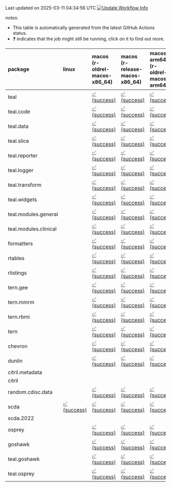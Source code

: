 Last updated on 2025-03-11 04:34:56 UTC [![Update Workflow
Info](https://github.com/averissimo/verdepcheck-status/actions/workflows/update.yaml/badge.svg)](https://github.com/averissimo/verdepcheck-status/actions/workflows/update.yaml)

*notes:*

-   This table is automatically generated from the latest GitHub Actions
    status.
-   ❓ indicates that the job might still be running, click on it to
    find out more.

<table>
<colgroup>
<col style="width: 1%" />
<col style="width: 6%" />
<col style="width: 7%" />
<col style="width: 7%" />
<col style="width: 7%" />
<col style="width: 7%" />
<col style="width: 7%" />
<col style="width: 7%" />
<col style="width: 7%" />
<col style="width: 7%" />
<col style="width: 7%" />
<col style="width: 7%" />
<col style="width: 7%" />
<col style="width: 7%" />
</colgroup>
<thead>
<tr class="header">
<th style="text-align: left;">package</th>
<th style="text-align: left;">linux</th>
<th style="text-align: left;">macos (r-oldrel-macos-x86_64)</th>
<th style="text-align: left;">macos (r-release-macos-x86_64)</th>
<th style="text-align: left;">macos-arm64 (r-oldrel-macos-arm64)</th>
<th style="text-align: left;">macos-arm64 (r-release-macos-arm64)</th>
<th style="text-align: left;">nosuggests</th>
<th style="text-align: left;">ubuntu-clang</th>
<th style="text-align: left;">ubuntu-gcc12</th>
<th style="text-align: left;">ubuntu-next</th>
<th style="text-align: left;">ubuntu-release</th>
<th style="text-align: left;">windows (r-devel-windows-x86_64)</th>
<th style="text-align: left;">windows (r-oldrel-windows-x86_64)</th>
<th style="text-align: left;">windows (r-release-windows-x86_64)</th>
</tr>
</thead>
<tbody>
<tr class="odd">
<td style="text-align: left;">teal</td>
<td style="text-align: left;"></td>
<td
style="text-align: left;"><a href="https://github.com/insightsengineering/teal/actions/runs/13744540510/job/38437872503">✅
(success)</a></td>
<td
style="text-align: left;"><a href="https://github.com/insightsengineering/teal/actions/runs/13744540510/job/38437871918">✅
(success)</a></td>
<td
style="text-align: left;"><a href="https://github.com/insightsengineering/teal/actions/runs/13744540510/job/38437872349">✅
(success)</a></td>
<td
style="text-align: left;"><a href="https://github.com/insightsengineering/teal/actions/runs/13744540510/job/38437871752">✅
(success)</a></td>
<td
style="text-align: left;"><a href="https://github.com/insightsengineering/teal/actions/runs/13744540510/job/38437872558">❌
(failure)</a></td>
<td
style="text-align: left;"><a href="https://github.com/insightsengineering/teal/actions/runs/13744540510/job/38437871679">✅
(success)</a></td>
<td
style="text-align: left;"><a href="https://github.com/insightsengineering/teal/actions/runs/13744540510/job/38437871831">✅
(success)</a></td>
<td
style="text-align: left;"><a href="https://github.com/insightsengineering/teal/actions/runs/13744540510/job/38437872176">✅
(success)</a></td>
<td
style="text-align: left;"><a href="https://github.com/insightsengineering/teal/actions/runs/13744540510/job/38437872268">✅
(success)</a></td>
<td
style="text-align: left;"><a href="https://github.com/insightsengineering/teal/actions/runs/13744540510/job/38437871402">✅
(success)</a></td>
<td
style="text-align: left;"><a href="https://github.com/insightsengineering/teal/actions/runs/13744540510/job/38437872642">✅
(success)</a></td>
<td
style="text-align: left;"><a href="https://github.com/insightsengineering/teal/actions/runs/13744540510/job/38437872075">✅
(success)</a></td>
</tr>
<tr class="even">
<td style="text-align: left;">teal.code</td>
<td style="text-align: left;"></td>
<td
style="text-align: left;"><a href="https://github.com/insightsengineering/teal.code/actions/runs/13744557262/job/38437909095">✅
(success)</a></td>
<td
style="text-align: left;"><a href="https://github.com/insightsengineering/teal.code/actions/runs/13744557262/job/38437908664">✅
(success)</a></td>
<td
style="text-align: left;"><a href="https://github.com/insightsengineering/teal.code/actions/runs/13744557262/job/38437908934">✅
(success)</a></td>
<td
style="text-align: left;"><a href="https://github.com/insightsengineering/teal.code/actions/runs/13744557262/job/38437908562">✅
(success)</a></td>
<td
style="text-align: left;"><a href="https://github.com/insightsengineering/teal.code/actions/runs/13744557262/job/38437909302">❌
(failure)</a></td>
<td
style="text-align: left;"><a href="https://github.com/insightsengineering/teal.code/actions/runs/13744557262/job/38437908493">✅
(success)</a></td>
<td
style="text-align: left;"><a href="https://github.com/insightsengineering/teal.code/actions/runs/13744557262/job/38437908612">✅
(success)</a></td>
<td
style="text-align: left;"><a href="https://github.com/insightsengineering/teal.code/actions/runs/13744557262/job/38437908862">✅
(success)</a></td>
<td
style="text-align: left;"><a href="https://github.com/insightsengineering/teal.code/actions/runs/13744557262/job/38437909009">✅
(success)</a></td>
<td
style="text-align: left;"><a href="https://github.com/insightsengineering/teal.code/actions/runs/13744557262/job/38437908316">✅
(success)</a></td>
<td
style="text-align: left;"><a href="https://github.com/insightsengineering/teal.code/actions/runs/13744557262/job/38437909230">✅
(success)</a></td>
<td
style="text-align: left;"><a href="https://github.com/insightsengineering/teal.code/actions/runs/13744557262/job/38437908801">✅
(success)</a></td>
</tr>
<tr class="odd">
<td style="text-align: left;">teal.data</td>
<td style="text-align: left;"></td>
<td
style="text-align: left;"><a href="https://github.com/insightsengineering/teal.data/actions/runs/13744544205/job/38437880170">✅
(success)</a></td>
<td
style="text-align: left;"><a href="https://github.com/insightsengineering/teal.data/actions/runs/13744544205/job/38437879735">✅
(success)</a></td>
<td
style="text-align: left;"><a href="https://github.com/insightsengineering/teal.data/actions/runs/13744544205/job/38437880022">✅
(success)</a></td>
<td
style="text-align: left;"><a href="https://github.com/insightsengineering/teal.data/actions/runs/13744544205/job/38437879588">✅
(success)</a></td>
<td
style="text-align: left;"><a href="https://github.com/insightsengineering/teal.data/actions/runs/13744544205/job/38437880486">❌
(failure)</a></td>
<td
style="text-align: left;"><a href="https://github.com/insightsengineering/teal.data/actions/runs/13744544205/job/38437879505">✅
(success)</a></td>
<td
style="text-align: left;"><a href="https://github.com/insightsengineering/teal.data/actions/runs/13744544205/job/38437879662">✅
(success)</a></td>
<td
style="text-align: left;"><a href="https://github.com/insightsengineering/teal.data/actions/runs/13744544205/job/38437879948">✅
(success)</a></td>
<td
style="text-align: left;"><a href="https://github.com/insightsengineering/teal.data/actions/runs/13744544205/job/38437880099">✅
(success)</a></td>
<td
style="text-align: left;"><a href="https://github.com/insightsengineering/teal.data/actions/runs/13744544205/job/38437879212">✅
(success)</a></td>
<td
style="text-align: left;"><a href="https://github.com/insightsengineering/teal.data/actions/runs/13744544205/job/38437880387">✅
(success)</a></td>
<td
style="text-align: left;"><a href="https://github.com/insightsengineering/teal.data/actions/runs/13744544205/job/38437879868">✅
(success)</a></td>
</tr>
<tr class="even">
<td style="text-align: left;">teal.slice</td>
<td style="text-align: left;"></td>
<td
style="text-align: left;"><a href="https://github.com/insightsengineering/teal.slice/actions/runs/13744551040/job/38437894924">✅
(success)</a></td>
<td
style="text-align: left;"><a href="https://github.com/insightsengineering/teal.slice/actions/runs/13744551040/job/38437894586">✅
(success)</a></td>
<td
style="text-align: left;"><a href="https://github.com/insightsengineering/teal.slice/actions/runs/13744551040/job/38437894799">✅
(success)</a></td>
<td
style="text-align: left;"><a href="https://github.com/insightsengineering/teal.slice/actions/runs/13744551040/job/38437894479">✅
(success)</a></td>
<td
style="text-align: left;"><a href="https://github.com/insightsengineering/teal.slice/actions/runs/13744551040/job/38437894981">❌
(failure)</a></td>
<td
style="text-align: left;"><a href="https://github.com/insightsengineering/teal.slice/actions/runs/13744551040/job/38437894166">✅
(success)</a></td>
<td
style="text-align: left;"><a href="https://github.com/insightsengineering/teal.slice/actions/runs/13744551040/job/38437894433">✅
(success)</a></td>
<td
style="text-align: left;"><a href="https://github.com/insightsengineering/teal.slice/actions/runs/13744551040/job/38437894652">✅
(success)</a></td>
<td
style="text-align: left;"><a href="https://github.com/insightsengineering/teal.slice/actions/runs/13744551040/job/38437894738">✅
(success)</a></td>
<td
style="text-align: left;"><a href="https://github.com/insightsengineering/teal.slice/actions/runs/13744551040/job/38437894383">✅
(success)</a></td>
<td
style="text-align: left;"><a href="https://github.com/insightsengineering/teal.slice/actions/runs/13744551040/job/38437895042">✅
(success)</a></td>
<td
style="text-align: left;"><a href="https://github.com/insightsengineering/teal.slice/actions/runs/13744551040/job/38437894690">✅
(success)</a></td>
</tr>
<tr class="odd">
<td style="text-align: left;">teal.reporter</td>
<td style="text-align: left;"></td>
<td
style="text-align: left;"><a href="https://github.com/insightsengineering/teal.reporter/actions/runs/13744546622/job/38437886459">✅
(success)</a></td>
<td
style="text-align: left;"><a href="https://github.com/insightsengineering/teal.reporter/actions/runs/13744546622/job/38437886031">✅
(success)</a></td>
<td
style="text-align: left;"><a href="https://github.com/insightsengineering/teal.reporter/actions/runs/13744546622/job/38437886312">✅
(success)</a></td>
<td
style="text-align: left;"><a href="https://github.com/insightsengineering/teal.reporter/actions/runs/13744546622/job/38437885785">✅
(success)</a></td>
<td
style="text-align: left;"><a href="https://github.com/insightsengineering/teal.reporter/actions/runs/13744546622/job/38437886854">❌
(failure)</a></td>
<td
style="text-align: left;"><a href="https://github.com/insightsengineering/teal.reporter/actions/runs/13744546622/job/38437885662">✅
(success)</a></td>
<td
style="text-align: left;"><a href="https://github.com/insightsengineering/teal.reporter/actions/runs/13744546622/job/38437885913">✅
(success)</a></td>
<td
style="text-align: left;"><a href="https://github.com/insightsengineering/teal.reporter/actions/runs/13744546622/job/38437886243">✅
(success)</a></td>
<td
style="text-align: left;"><a href="https://github.com/insightsengineering/teal.reporter/actions/runs/13744546622/job/38437886392">✅
(success)</a></td>
<td
style="text-align: left;"><a href="https://github.com/insightsengineering/teal.reporter/actions/runs/13744546622/job/38437885386">✅
(success)</a></td>
<td
style="text-align: left;"><a href="https://github.com/insightsengineering/teal.reporter/actions/runs/13744546622/job/38437886629">✅
(success)</a></td>
<td
style="text-align: left;"><a href="https://github.com/insightsengineering/teal.reporter/actions/runs/13744546622/job/38437886184">✅
(success)</a></td>
</tr>
<tr class="even">
<td style="text-align: left;">teal.logger</td>
<td style="text-align: left;"></td>
<td
style="text-align: left;"><a href="https://github.com/insightsengineering/teal.logger/actions/runs/13744541411/job/38437873806">✅
(success)</a></td>
<td
style="text-align: left;"><a href="https://github.com/insightsengineering/teal.logger/actions/runs/13744541411/job/38437873360">✅
(success)</a></td>
<td
style="text-align: left;"><a href="https://github.com/insightsengineering/teal.logger/actions/runs/13744541411/job/38437873596">✅
(success)</a></td>
<td
style="text-align: left;"><a href="https://github.com/insightsengineering/teal.logger/actions/runs/13744541411/job/38437873209">✅
(success)</a></td>
<td
style="text-align: left;"><a href="https://github.com/insightsengineering/teal.logger/actions/runs/13744541411/job/38437874098">❌
(failure)</a></td>
<td
style="text-align: left;"><a href="https://github.com/insightsengineering/teal.logger/actions/runs/13744541411/job/38437873122">✅
(success)</a></td>
<td
style="text-align: left;"><a href="https://github.com/insightsengineering/teal.logger/actions/runs/13744541411/job/38437873269">✅
(success)</a></td>
<td
style="text-align: left;"><a href="https://github.com/insightsengineering/teal.logger/actions/runs/13744541411/job/38437873666">✅
(success)</a></td>
<td
style="text-align: left;"><a href="https://github.com/insightsengineering/teal.logger/actions/runs/13744541411/job/38437873735">✅
(success)</a></td>
<td
style="text-align: left;"><a href="https://github.com/insightsengineering/teal.logger/actions/runs/13744541411/job/38437872833">✅
(success)</a></td>
<td
style="text-align: left;"><a href="https://github.com/insightsengineering/teal.logger/actions/runs/13744541411/job/38437873982">✅
(success)</a></td>
<td
style="text-align: left;"><a href="https://github.com/insightsengineering/teal.logger/actions/runs/13744541411/job/38437873444">✅
(success)</a></td>
</tr>
<tr class="odd">
<td style="text-align: left;">teal.transform</td>
<td style="text-align: left;"></td>
<td
style="text-align: left;"><a href="https://github.com/insightsengineering/teal.transform/actions/runs/13744547445/job/38437888463">✅
(success)</a></td>
<td
style="text-align: left;"><a href="https://github.com/insightsengineering/teal.transform/actions/runs/13744547445/job/38437888176">✅
(success)</a></td>
<td
style="text-align: left;"><a href="https://github.com/insightsengineering/teal.transform/actions/runs/13744547445/job/38437888392">✅
(success)</a></td>
<td
style="text-align: left;"><a href="https://github.com/insightsengineering/teal.transform/actions/runs/13744547445/job/38437888003">✅
(success)</a></td>
<td
style="text-align: left;"><a href="https://github.com/insightsengineering/teal.transform/actions/runs/13744547445/job/38437889051">❌
(failure)</a></td>
<td
style="text-align: left;"><a href="https://github.com/insightsengineering/teal.transform/actions/runs/13744547445/job/38437887921">✅
(success)</a></td>
<td
style="text-align: left;"><a href="https://github.com/insightsengineering/teal.transform/actions/runs/13744547445/job/38437888103">✅
(success)</a></td>
<td
style="text-align: left;"><a href="https://github.com/insightsengineering/teal.transform/actions/runs/13744547445/job/38437888544">✅
(success)</a></td>
<td
style="text-align: left;"><a href="https://github.com/insightsengineering/teal.transform/actions/runs/13744547445/job/38437888786">✅
(success)</a></td>
<td
style="text-align: left;"><a href="https://github.com/insightsengineering/teal.transform/actions/runs/13744547445/job/38437887658">✅
(success)</a></td>
<td
style="text-align: left;"><a href="https://github.com/insightsengineering/teal.transform/actions/runs/13744547445/job/38437888706">✅
(success)</a></td>
<td
style="text-align: left;"><a href="https://github.com/insightsengineering/teal.transform/actions/runs/13744547445/job/38437888328">✅
(success)</a></td>
</tr>
<tr class="even">
<td style="text-align: left;">teal.widgets</td>
<td style="text-align: left;"></td>
<td
style="text-align: left;"><a href="https://github.com/insightsengineering/teal.widgets/actions/runs/13744563542/job/38437920535">✅
(success)</a></td>
<td
style="text-align: left;"><a href="https://github.com/insightsengineering/teal.widgets/actions/runs/13744563542/job/38437920246">✅
(success)</a></td>
<td
style="text-align: left;"><a href="https://github.com/insightsengineering/teal.widgets/actions/runs/13744563542/job/38437920445">✅
(success)</a></td>
<td
style="text-align: left;"><a href="https://github.com/insightsengineering/teal.widgets/actions/runs/13744563542/job/38437920146">✅
(success)</a></td>
<td
style="text-align: left;"><a href="https://github.com/insightsengineering/teal.widgets/actions/runs/13744563542/job/38437920606">❌
(failure)</a></td>
<td
style="text-align: left;"><a href="https://github.com/insightsengineering/teal.widgets/actions/runs/13744563542/job/38437919750">✅
(success)</a></td>
<td
style="text-align: left;"><a href="https://github.com/insightsengineering/teal.widgets/actions/runs/13744563542/job/38437920090">✅
(success)</a></td>
<td
style="text-align: left;"><a href="https://github.com/insightsengineering/teal.widgets/actions/runs/13744563542/job/38437920295">✅
(success)</a></td>
<td
style="text-align: left;"><a href="https://github.com/insightsengineering/teal.widgets/actions/runs/13744563542/job/38437920398">✅
(success)</a></td>
<td
style="text-align: left;"><a href="https://github.com/insightsengineering/teal.widgets/actions/runs/13744563542/job/38437920013">✅
(success)</a></td>
<td
style="text-align: left;"><a href="https://github.com/insightsengineering/teal.widgets/actions/runs/13744563542/job/38437920731">✅
(success)</a></td>
<td
style="text-align: left;"><a href="https://github.com/insightsengineering/teal.widgets/actions/runs/13744563542/job/38437920348">✅
(success)</a></td>
</tr>
<tr class="odd">
<td style="text-align: left;">teal.modules.general</td>
<td style="text-align: left;"></td>
<td
style="text-align: left;"><a href="https://github.com/insightsengineering/teal.modules.general/actions/runs/13744541244/job/38437873431">✅
(success)</a></td>
<td
style="text-align: left;"><a href="https://github.com/insightsengineering/teal.modules.general/actions/runs/13744541244/job/38437873185">✅
(success)</a></td>
<td
style="text-align: left;"><a href="https://github.com/insightsengineering/teal.modules.general/actions/runs/13744541244/job/38437873361">✅
(success)</a></td>
<td
style="text-align: left;"><a href="https://github.com/insightsengineering/teal.modules.general/actions/runs/13744541244/job/38437873092">✅
(success)</a></td>
<td style="text-align: left;"></td>
<td style="text-align: left;"></td>
<td style="text-align: left;"></td>
<td
style="text-align: left;"><a href="https://github.com/insightsengineering/teal.modules.general/actions/runs/13744541244/job/38437872726">✅
(success)</a></td>
<td
style="text-align: left;"><a href="https://github.com/insightsengineering/teal.modules.general/actions/runs/13744541244/job/38437873002">✅
(success)</a></td>
<td
style="text-align: left;"><a href="https://github.com/insightsengineering/teal.modules.general/actions/runs/13744541244/job/38437872911">✅
(success)</a></td>
<td
style="text-align: left;"><a href="https://github.com/insightsengineering/teal.modules.general/actions/runs/13744541244/job/38437873510">✅
(success)</a></td>
<td
style="text-align: left;"><a href="https://github.com/insightsengineering/teal.modules.general/actions/runs/13744541244/job/38437873273">✅
(success)</a></td>
</tr>
<tr class="even">
<td style="text-align: left;">teal.modules.clinical</td>
<td style="text-align: left;"></td>
<td
style="text-align: left;"><a href="https://github.com/insightsengineering/teal.modules.clinical/actions/runs/13744556604/job/38437907051">✅
(success)</a></td>
<td
style="text-align: left;"><a href="https://github.com/insightsengineering/teal.modules.clinical/actions/runs/13744556604/job/38437906823">✅
(success)</a></td>
<td
style="text-align: left;"><a href="https://github.com/insightsengineering/teal.modules.clinical/actions/runs/13744556604/job/38437906987">✅
(success)</a></td>
<td
style="text-align: left;"><a href="https://github.com/insightsengineering/teal.modules.clinical/actions/runs/13744556604/job/38437906757">✅
(success)</a></td>
<td style="text-align: left;"></td>
<td style="text-align: left;"></td>
<td style="text-align: left;"></td>
<td
style="text-align: left;"><a href="https://github.com/insightsengineering/teal.modules.clinical/actions/runs/13744556604/job/38437906425">✅
(success)</a></td>
<td
style="text-align: left;"><a href="https://github.com/insightsengineering/teal.modules.clinical/actions/runs/13744556604/job/38437906631">✅
(success)</a></td>
<td
style="text-align: left;"><a href="https://github.com/insightsengineering/teal.modules.clinical/actions/runs/13744556604/job/38437906698">✅
(success)</a></td>
<td
style="text-align: left;"><a href="https://github.com/insightsengineering/teal.modules.clinical/actions/runs/13744556604/job/38437907111">✅
(success)</a></td>
<td
style="text-align: left;"><a href="https://github.com/insightsengineering/teal.modules.clinical/actions/runs/13744556604/job/38437906907">✅
(success)</a></td>
</tr>
<tr class="odd">
<td style="text-align: left;">formatters</td>
<td style="text-align: left;"></td>
<td
style="text-align: left;"><a href="https://github.com/insightsengineering/formatters/actions/runs/13744552826/job/38437898501">✅
(success)</a></td>
<td
style="text-align: left;"><a href="https://github.com/insightsengineering/formatters/actions/runs/13744552826/job/38437897980">✅
(success)</a></td>
<td
style="text-align: left;"><a href="https://github.com/insightsengineering/formatters/actions/runs/13744552826/job/38437898328">✅
(success)</a></td>
<td
style="text-align: left;"><a href="https://github.com/insightsengineering/formatters/actions/runs/13744552826/job/38437897791">✅
(success)</a></td>
<td
style="text-align: left;"><a href="https://github.com/insightsengineering/formatters/actions/runs/13744552826/job/38437898785">❌
(failure)</a></td>
<td
style="text-align: left;"><a href="https://github.com/insightsengineering/formatters/actions/runs/13744552826/job/38437897705">✅
(success)</a></td>
<td
style="text-align: left;"><a href="https://github.com/insightsengineering/formatters/actions/runs/13744552826/job/38437897879">✅
(success)</a></td>
<td
style="text-align: left;"><a href="https://github.com/insightsengineering/formatters/actions/runs/13744552826/job/38437898245">✅
(success)</a></td>
<td
style="text-align: left;"><a href="https://github.com/insightsengineering/formatters/actions/runs/13744552826/job/38437898427">✅
(success)</a></td>
<td
style="text-align: left;"><a href="https://github.com/insightsengineering/formatters/actions/runs/13744552826/job/38437897409">✅
(success)</a></td>
<td
style="text-align: left;"><a href="https://github.com/insightsengineering/formatters/actions/runs/13744552826/job/38437898685">✅
(success)</a></td>
<td
style="text-align: left;"><a href="https://github.com/insightsengineering/formatters/actions/runs/13744552826/job/38437898158">✅
(success)</a></td>
</tr>
<tr class="even">
<td style="text-align: left;">rtables</td>
<td style="text-align: left;"></td>
<td
style="text-align: left;"><a href="https://github.com/insightsengineering/rtables/actions/runs/13744540264/job/38437872181">✅
(success)</a></td>
<td
style="text-align: left;"><a href="https://github.com/insightsengineering/rtables/actions/runs/13744540264/job/38437871640">✅
(success)</a></td>
<td
style="text-align: left;"><a href="https://github.com/insightsengineering/rtables/actions/runs/13744540264/job/38437871968">✅
(success)</a></td>
<td
style="text-align: left;"><a href="https://github.com/insightsengineering/rtables/actions/runs/13744540264/job/38437871474">✅
(success)</a></td>
<td
style="text-align: left;"><a href="https://github.com/insightsengineering/rtables/actions/runs/13744540264/job/38437872532">❌
(failure)</a></td>
<td
style="text-align: left;"><a href="https://github.com/insightsengineering/rtables/actions/runs/13744540264/job/38437871385">✅
(success)</a></td>
<td
style="text-align: left;"><a href="https://github.com/insightsengineering/rtables/actions/runs/13744540264/job/38437871560">✅
(success)</a></td>
<td
style="text-align: left;"><a href="https://github.com/insightsengineering/rtables/actions/runs/13744540264/job/38437871886">✅
(success)</a></td>
<td
style="text-align: left;"><a href="https://github.com/insightsengineering/rtables/actions/runs/13744540264/job/38437872057">✅
(success)</a></td>
<td
style="text-align: left;"><a href="https://github.com/insightsengineering/rtables/actions/runs/13744540264/job/38437871106">✅
(success)</a></td>
<td
style="text-align: left;"><a href="https://github.com/insightsengineering/rtables/actions/runs/13744540264/job/38437872409">✅
(success)</a></td>
<td
style="text-align: left;"><a href="https://github.com/insightsengineering/rtables/actions/runs/13744540264/job/38437871800">✅
(success)</a></td>
</tr>
<tr class="odd">
<td style="text-align: left;">rlistings</td>
<td style="text-align: left;"></td>
<td
style="text-align: left;"><a href="https://github.com/insightsengineering/rlistings/actions/runs/13744545013/job/38437882802">✅
(success)</a></td>
<td
style="text-align: left;"><a href="https://github.com/insightsengineering/rlistings/actions/runs/13744545013/job/38437882329">✅
(success)</a></td>
<td
style="text-align: left;"><a href="https://github.com/insightsengineering/rlistings/actions/runs/13744545013/job/38437882668">✅
(success)</a></td>
<td
style="text-align: left;"><a href="https://github.com/insightsengineering/rlistings/actions/runs/13744545013/job/38437882158">✅
(success)</a></td>
<td
style="text-align: left;"><a href="https://github.com/insightsengineering/rlistings/actions/runs/13744545013/job/38437882735">❌
(failure)</a></td>
<td
style="text-align: left;"><a href="https://github.com/insightsengineering/rlistings/actions/runs/13744545013/job/38437881628">✅
(success)</a></td>
<td
style="text-align: left;"><a href="https://github.com/insightsengineering/rlistings/actions/runs/13744545013/job/38437881927">✅
(success)</a></td>
<td
style="text-align: left;"><a href="https://github.com/insightsengineering/rlistings/actions/runs/13744545013/job/38437882244">✅
(success)</a></td>
<td
style="text-align: left;"><a href="https://github.com/insightsengineering/rlistings/actions/runs/13744545013/job/38437882417">✅
(success)</a></td>
<td
style="text-align: left;"><a href="https://github.com/insightsengineering/rlistings/actions/runs/13744545013/job/38437881989">✅
(success)</a></td>
<td
style="text-align: left;"><a href="https://github.com/insightsengineering/rlistings/actions/runs/13744545013/job/38437883096">✅
(success)</a></td>
<td
style="text-align: left;"><a href="https://github.com/insightsengineering/rlistings/actions/runs/13744545013/job/38437882495">✅
(success)</a></td>
</tr>
<tr class="even">
<td style="text-align: left;">tern.gee</td>
<td style="text-align: left;"></td>
<td
style="text-align: left;"><a href="https://github.com/insightsengineering/tern.gee/actions/runs/13744554040/job/38437902334">✅
(success)</a></td>
<td
style="text-align: left;"><a href="https://github.com/insightsengineering/tern.gee/actions/runs/13744554040/job/38437901956">✅
(success)</a></td>
<td
style="text-align: left;"><a href="https://github.com/insightsengineering/tern.gee/actions/runs/13744554040/job/38437902221">✅
(success)</a></td>
<td
style="text-align: left;"><a href="https://github.com/insightsengineering/tern.gee/actions/runs/13744554040/job/38437901868">✅
(success)</a></td>
<td
style="text-align: left;"><a href="https://github.com/insightsengineering/tern.gee/actions/runs/13744554040/job/38437902386">❌
(failure)</a></td>
<td
style="text-align: left;"><a href="https://github.com/insightsengineering/tern.gee/actions/runs/13744554040/job/38437901805">✅
(success)</a></td>
<td
style="text-align: left;"><a href="https://github.com/insightsengineering/tern.gee/actions/runs/13744554040/job/38437901914">✅
(success)</a></td>
<td
style="text-align: left;"><a href="https://github.com/insightsengineering/tern.gee/actions/runs/13744554040/job/38437902108">✅
(success)</a></td>
<td
style="text-align: left;"><a href="https://github.com/insightsengineering/tern.gee/actions/runs/13744554040/job/38437902158">✅
(success)</a></td>
<td
style="text-align: left;"><a href="https://github.com/insightsengineering/tern.gee/actions/runs/13744554040/job/38437901611">✅
(success)</a></td>
<td
style="text-align: left;"><a href="https://github.com/insightsengineering/tern.gee/actions/runs/13744554040/job/38437902430">✅
(success)</a></td>
<td
style="text-align: left;"><a href="https://github.com/insightsengineering/tern.gee/actions/runs/13744554040/job/38437902063">✅
(success)</a></td>
</tr>
<tr class="odd">
<td style="text-align: left;">tern.mmrm</td>
<td style="text-align: left;"></td>
<td
style="text-align: left;"><a href="https://github.com/insightsengineering/tern.mmrm/actions/runs/13744562170/job/38437916974">✅
(success)</a></td>
<td
style="text-align: left;"><a href="https://github.com/insightsengineering/tern.mmrm/actions/runs/13744562170/job/38437916455">✅
(success)</a></td>
<td
style="text-align: left;"><a href="https://github.com/insightsengineering/tern.mmrm/actions/runs/13744562170/job/38437916801">✅
(success)</a></td>
<td
style="text-align: left;"><a href="https://github.com/insightsengineering/tern.mmrm/actions/runs/13744562170/job/38437916279">✅
(success)</a></td>
<td
style="text-align: left;"><a href="https://github.com/insightsengineering/tern.mmrm/actions/runs/13744562170/job/38437916888">❌
(failure)</a></td>
<td
style="text-align: left;"><a href="https://github.com/insightsengineering/tern.mmrm/actions/runs/13744562170/job/38437915779">✅
(success)</a></td>
<td
style="text-align: left;"><a href="https://github.com/insightsengineering/tern.mmrm/actions/runs/13744562170/job/38437916039">✅
(success)</a></td>
<td
style="text-align: left;"><a href="https://github.com/insightsengineering/tern.mmrm/actions/runs/13744562170/job/38437916379">✅
(success)</a></td>
<td
style="text-align: left;"><a href="https://github.com/insightsengineering/tern.mmrm/actions/runs/13744562170/job/38437916527">✅
(success)</a></td>
<td
style="text-align: left;"><a href="https://github.com/insightsengineering/tern.mmrm/actions/runs/13744562170/job/38437916116">✅
(success)</a></td>
<td
style="text-align: left;"><a href="https://github.com/insightsengineering/tern.mmrm/actions/runs/13744562170/job/38437917165">✅
(success)</a></td>
<td
style="text-align: left;"><a href="https://github.com/insightsengineering/tern.mmrm/actions/runs/13744562170/job/38437916612">✅
(success)</a></td>
</tr>
<tr class="even">
<td style="text-align: left;">tern.rbmi</td>
<td style="text-align: left;"></td>
<td
style="text-align: left;"><a href="https://github.com/insightsengineering/tern.rbmi/actions/runs/13744552141/job/38437897147">✅
(success)</a></td>
<td
style="text-align: left;"><a href="https://github.com/insightsengineering/tern.rbmi/actions/runs/13744552141/job/38437896626">✅
(success)</a></td>
<td
style="text-align: left;"><a href="https://github.com/insightsengineering/tern.rbmi/actions/runs/13744552141/job/38437896927">✅
(success)</a></td>
<td
style="text-align: left;"><a href="https://github.com/insightsengineering/tern.rbmi/actions/runs/13744552141/job/38437896454">✅
(success)</a></td>
<td
style="text-align: left;"><a href="https://github.com/insightsengineering/tern.rbmi/actions/runs/13744552141/job/38437897247">❌
(failure)</a></td>
<td
style="text-align: left;"><a href="https://github.com/insightsengineering/tern.rbmi/actions/runs/13744552141/job/38437896261">✅
(success)</a></td>
<td
style="text-align: left;"><a href="https://github.com/insightsengineering/tern.rbmi/actions/runs/13744552141/job/38437896350">✅
(success)</a></td>
<td
style="text-align: left;"><a href="https://github.com/insightsengineering/tern.rbmi/actions/runs/13744552141/job/38437896710">✅
(success)</a></td>
<td
style="text-align: left;"><a href="https://github.com/insightsengineering/tern.rbmi/actions/runs/13744552141/job/38437896869">✅
(success)</a></td>
<td
style="text-align: left;"><a href="https://github.com/insightsengineering/tern.rbmi/actions/runs/13744552141/job/38437896030">✅
(success)</a></td>
<td
style="text-align: left;"><a href="https://github.com/insightsengineering/tern.rbmi/actions/runs/13744552141/job/38437897322">✅
(success)</a></td>
<td
style="text-align: left;"><a href="https://github.com/insightsengineering/tern.rbmi/actions/runs/13744552141/job/38437896790">✅
(success)</a></td>
</tr>
<tr class="odd">
<td style="text-align: left;">tern</td>
<td style="text-align: left;"></td>
<td
style="text-align: left;"><a href="https://github.com/insightsengineering/tern/actions/runs/13744546693/job/38437887080">✅
(success)</a></td>
<td
style="text-align: left;"><a href="https://github.com/insightsengineering/tern/actions/runs/13744546693/job/38437886491">✅
(success)</a></td>
<td
style="text-align: left;"><a href="https://github.com/insightsengineering/tern/actions/runs/13744546693/job/38437886881">✅
(success)</a></td>
<td
style="text-align: left;"><a href="https://github.com/insightsengineering/tern/actions/runs/13744546693/job/38437886334">✅
(success)</a></td>
<td
style="text-align: left;"><a href="https://github.com/insightsengineering/tern/actions/runs/13744546693/job/38437887206">❌
(failure)</a></td>
<td
style="text-align: left;"><a href="https://github.com/insightsengineering/tern/actions/runs/13744546693/job/38437885947">✅
(success)</a></td>
<td
style="text-align: left;"><a href="https://github.com/insightsengineering/tern/actions/runs/13744546693/job/38437886271">✅
(success)</a></td>
<td
style="text-align: left;"><a href="https://github.com/insightsengineering/tern/actions/runs/13744546693/job/38437886582">✅
(success)</a></td>
<td
style="text-align: left;"><a href="https://github.com/insightsengineering/tern/actions/runs/13744546693/job/38437886778">✅
(success)</a></td>
<td
style="text-align: left;"><a href="https://github.com/insightsengineering/tern/actions/runs/13744546693/job/38437886207">✅
(success)</a></td>
<td
style="text-align: left;"><a href="https://github.com/insightsengineering/tern/actions/runs/13744546693/job/38437887287">✅
(success)</a></td>
<td
style="text-align: left;"><a href="https://github.com/insightsengineering/tern/actions/runs/13744546693/job/38437886688">✅
(success)</a></td>
</tr>
<tr class="even">
<td style="text-align: left;">chevron</td>
<td style="text-align: left;"></td>
<td
style="text-align: left;"><a href="https://github.com/insightsengineering/chevron/actions/runs/13744554255/job/38437902516">✅
(success)</a></td>
<td
style="text-align: left;"><a href="https://github.com/insightsengineering/chevron/actions/runs/13744554255/job/38437902193">✅
(success)</a></td>
<td
style="text-align: left;"><a href="https://github.com/insightsengineering/chevron/actions/runs/13744554255/job/38437902413">✅
(success)</a></td>
<td
style="text-align: left;"><a href="https://github.com/insightsengineering/chevron/actions/runs/13744554255/job/38437902099">✅
(success)</a></td>
<td
style="text-align: left;"><a href="https://github.com/insightsengineering/chevron/actions/runs/13744554255/job/38437902570">❌
(failure)</a></td>
<td
style="text-align: left;"><a href="https://github.com/insightsengineering/chevron/actions/runs/13744554255/job/38437901808">✅
(success)</a></td>
<td
style="text-align: left;"><a href="https://github.com/insightsengineering/chevron/actions/runs/13744554255/job/38437902045">✅
(success)</a></td>
<td
style="text-align: left;"><a href="https://github.com/insightsengineering/chevron/actions/runs/13744554255/job/38437902247">✅
(success)</a></td>
<td
style="text-align: left;"><a href="https://github.com/insightsengineering/chevron/actions/runs/13744554255/job/38437902355">✅
(success)</a></td>
<td
style="text-align: left;"><a href="https://github.com/insightsengineering/chevron/actions/runs/13744554255/job/38437901989">✅
(success)</a></td>
<td
style="text-align: left;"><a href="https://github.com/insightsengineering/chevron/actions/runs/13744554255/job/38437902632">✅
(success)</a></td>
<td
style="text-align: left;"><a href="https://github.com/insightsengineering/chevron/actions/runs/13744554255/job/38437902300">✅
(success)</a></td>
</tr>
<tr class="odd">
<td style="text-align: left;">dunlin</td>
<td style="text-align: left;"></td>
<td
style="text-align: left;"><a href="https://github.com/insightsengineering/dunlin/actions/runs/12616307113/job/35157397606">✅
(success)</a></td>
<td
style="text-align: left;"><a href="https://github.com/insightsengineering/dunlin/actions/runs/12616307113/job/35157397136">✅
(success)</a></td>
<td
style="text-align: left;"><a href="https://github.com/insightsengineering/dunlin/actions/runs/12616307113/job/35157397443">✅
(success)</a></td>
<td
style="text-align: left;"><a href="https://github.com/insightsengineering/dunlin/actions/runs/12616307113/job/35157396975">✅
(success)</a></td>
<td
style="text-align: left;"><a href="https://github.com/insightsengineering/dunlin/actions/runs/12616307113/job/35157397923">✅
(success)</a></td>
<td
style="text-align: left;"><a href="https://github.com/insightsengineering/dunlin/actions/runs/12616307113/job/35157397053">✅
(success)</a></td>
<td
style="text-align: left;"><a href="https://github.com/insightsengineering/dunlin/actions/runs/12616307113/job/35157397205">✅
(success)</a></td>
<td
style="text-align: left;"><a href="https://github.com/insightsengineering/dunlin/actions/runs/12616307113/job/35157397533">✅
(success)</a></td>
<td
style="text-align: left;"><a href="https://github.com/insightsengineering/dunlin/actions/runs/12616307113/job/35157397749">✅
(success)</a></td>
<td
style="text-align: left;"><a href="https://github.com/insightsengineering/dunlin/actions/runs/12616307113/job/35157396791">✅
(success)</a></td>
<td
style="text-align: left;"><a href="https://github.com/insightsengineering/dunlin/actions/runs/12616307113/job/35157397670">✅
(success)</a></td>
<td
style="text-align: left;"><a href="https://github.com/insightsengineering/dunlin/actions/runs/12616307113/job/35157397262">✅
(success)</a></td>
</tr>
<tr class="even">
<td style="text-align: left;">citril.metadata</td>
<td style="text-align: left;"></td>
<td style="text-align: left;"></td>
<td style="text-align: left;"></td>
<td style="text-align: left;"></td>
<td style="text-align: left;"></td>
<td style="text-align: left;"></td>
<td style="text-align: left;"></td>
<td style="text-align: left;"></td>
<td style="text-align: left;"></td>
<td style="text-align: left;"></td>
<td style="text-align: left;"></td>
<td style="text-align: left;"></td>
<td style="text-align: left;"></td>
</tr>
<tr class="odd">
<td style="text-align: left;">citril</td>
<td style="text-align: left;"></td>
<td style="text-align: left;"></td>
<td style="text-align: left;"></td>
<td style="text-align: left;"></td>
<td style="text-align: left;"></td>
<td style="text-align: left;"></td>
<td style="text-align: left;"></td>
<td style="text-align: left;"></td>
<td style="text-align: left;"></td>
<td style="text-align: left;"></td>
<td style="text-align: left;"></td>
<td style="text-align: left;"></td>
<td style="text-align: left;"></td>
</tr>
<tr class="even">
<td style="text-align: left;">random.cdisc.data</td>
<td style="text-align: left;"></td>
<td
style="text-align: left;"><a href="https://github.com/insightsengineering/random.cdisc.data/actions/runs/13744551171/job/38437895898">✅
(success)</a></td>
<td
style="text-align: left;"><a href="https://github.com/insightsengineering/random.cdisc.data/actions/runs/13744551171/job/38437895512">✅
(success)</a></td>
<td
style="text-align: left;"><a href="https://github.com/insightsengineering/random.cdisc.data/actions/runs/13744551171/job/38437895704">✅
(success)</a></td>
<td
style="text-align: left;"><a href="https://github.com/insightsengineering/random.cdisc.data/actions/runs/13744551171/job/38437895377">✅
(success)</a></td>
<td
style="text-align: left;"><a href="https://github.com/insightsengineering/random.cdisc.data/actions/runs/13744551171/job/38437896143">❌
(failure)</a></td>
<td
style="text-align: left;"><a href="https://github.com/insightsengineering/random.cdisc.data/actions/runs/13744551171/job/38437895300">✅
(success)</a></td>
<td
style="text-align: left;"><a href="https://github.com/insightsengineering/random.cdisc.data/actions/runs/13744551171/job/38437895445">✅
(success)</a></td>
<td
style="text-align: left;"><a href="https://github.com/insightsengineering/random.cdisc.data/actions/runs/13744551171/job/38437895769">✅
(success)</a></td>
<td
style="text-align: left;"><a href="https://github.com/insightsengineering/random.cdisc.data/actions/runs/13744551171/job/38437895839">✅
(success)</a></td>
<td
style="text-align: left;"><a href="https://github.com/insightsengineering/random.cdisc.data/actions/runs/13744551171/job/38437895076">✅
(success)</a></td>
<td
style="text-align: left;"><a href="https://github.com/insightsengineering/random.cdisc.data/actions/runs/13744551171/job/38437896047">✅
(success)</a></td>
<td
style="text-align: left;"><a href="https://github.com/insightsengineering/random.cdisc.data/actions/runs/13744551171/job/38437895633">✅
(success)</a></td>
</tr>
<tr class="odd">
<td style="text-align: left;">scda</td>
<td
style="text-align: left;"><a href="https://github.com/insightsengineering/scda/actions/runs/10437595381/job/28903953758">✅
(success)</a></td>
<td
style="text-align: left;"><a href="https://github.com/insightsengineering/scda/actions/runs/10437595381/job/28903953430">✅
(success)</a></td>
<td
style="text-align: left;"><a href="https://github.com/insightsengineering/scda/actions/runs/10437595381/job/28903953031">✅
(success)</a></td>
<td
style="text-align: left;"><a href="https://github.com/insightsengineering/scda/actions/runs/10437595381/job/28903953278">✅
(success)</a></td>
<td
style="text-align: left;"><a href="https://github.com/insightsengineering/scda/actions/runs/10437595381/job/28903952896">✅
(success)</a></td>
<td
style="text-align: left;"><a href="https://github.com/insightsengineering/scda/actions/runs/10437595381/job/28903953675">❌
(failure)</a></td>
<td
style="text-align: left;"><a href="https://github.com/insightsengineering/scda/actions/runs/10437595381/job/28903952832">✅
(success)</a></td>
<td
style="text-align: left;"><a href="https://github.com/insightsengineering/scda/actions/runs/10437595381/job/28903952973">✅
(success)</a></td>
<td
style="text-align: left;"><a href="https://github.com/insightsengineering/scda/actions/runs/10437595381/job/28903953208">✅
(success)</a></td>
<td
style="text-align: left;"><a href="https://github.com/insightsengineering/scda/actions/runs/10437595381/job/28903953361">✅
(success)</a></td>
<td
style="text-align: left;"><a href="https://github.com/insightsengineering/scda/actions/runs/10437595381/job/28903952629">✅
(success)</a></td>
<td
style="text-align: left;"><a href="https://github.com/insightsengineering/scda/actions/runs/10437595381/job/28903953574">✅
(success)</a></td>
<td
style="text-align: left;"><a href="https://github.com/insightsengineering/scda/actions/runs/10437595381/job/28903953140">✅
(success)</a></td>
</tr>
<tr class="even">
<td style="text-align: left;">scda.2022</td>
<td style="text-align: left;"></td>
<td style="text-align: left;"></td>
<td style="text-align: left;"></td>
<td style="text-align: left;"></td>
<td style="text-align: left;"></td>
<td style="text-align: left;"></td>
<td style="text-align: left;"></td>
<td style="text-align: left;"></td>
<td style="text-align: left;"></td>
<td style="text-align: left;"></td>
<td style="text-align: left;"></td>
<td style="text-align: left;"></td>
<td style="text-align: left;"></td>
</tr>
<tr class="odd">
<td style="text-align: left;">osprey</td>
<td style="text-align: left;"></td>
<td
style="text-align: left;"><a href="https://github.com/insightsengineering/osprey/actions/runs/13744560505/job/38437914094">✅
(success)</a></td>
<td
style="text-align: left;"><a href="https://github.com/insightsengineering/osprey/actions/runs/13744560505/job/38437913755">✅
(success)</a></td>
<td
style="text-align: left;"><a href="https://github.com/insightsengineering/osprey/actions/runs/13744560505/job/38437913991">✅
(success)</a></td>
<td
style="text-align: left;"><a href="https://github.com/insightsengineering/osprey/actions/runs/13744560505/job/38437913656">✅
(success)</a></td>
<td
style="text-align: left;"><a href="https://github.com/insightsengineering/osprey/actions/runs/13744560505/job/38437914138">❌
(failure)</a></td>
<td
style="text-align: left;"><a href="https://github.com/insightsengineering/osprey/actions/runs/13744560505/job/38437913167">✅
(success)</a></td>
<td
style="text-align: left;"><a href="https://github.com/insightsengineering/osprey/actions/runs/13744560505/job/38437913589">✅
(success)</a></td>
<td
style="text-align: left;"><a href="https://github.com/insightsengineering/osprey/actions/runs/13744560505/job/38437913809">✅
(success)</a></td>
<td
style="text-align: left;"><a href="https://github.com/insightsengineering/osprey/actions/runs/13744560505/job/38437913914">✅
(success)</a></td>
<td
style="text-align: left;"><a href="https://github.com/insightsengineering/osprey/actions/runs/13744560505/job/38437913476">✅
(success)</a></td>
<td
style="text-align: left;"><a href="https://github.com/insightsengineering/osprey/actions/runs/13744560505/job/38437914191">✅
(success)</a></td>
<td
style="text-align: left;"><a href="https://github.com/insightsengineering/osprey/actions/runs/13744560505/job/38437913860">✅
(success)</a></td>
</tr>
<tr class="even">
<td style="text-align: left;">goshawk</td>
<td style="text-align: left;"></td>
<td
style="text-align: left;"><a href="https://github.com/insightsengineering/goshawk/actions/runs/13744552828/job/38437898038">✅
(success)</a></td>
<td
style="text-align: left;"><a href="https://github.com/insightsengineering/goshawk/actions/runs/13744552828/job/38437897562">✅
(success)</a></td>
<td
style="text-align: left;"><a href="https://github.com/insightsengineering/goshawk/actions/runs/13744552828/job/38437897873">✅
(success)</a></td>
<td
style="text-align: left;"><a href="https://github.com/insightsengineering/goshawk/actions/runs/13744552828/job/38437897413">✅
(success)</a></td>
<td
style="text-align: left;"><a href="https://github.com/insightsengineering/goshawk/actions/runs/13744552828/job/38437898260">❌
(failure)</a></td>
<td
style="text-align: left;"><a href="https://github.com/insightsengineering/goshawk/actions/runs/13744552828/job/38437897324">✅
(success)</a></td>
<td
style="text-align: left;"><a href="https://github.com/insightsengineering/goshawk/actions/runs/13744552828/job/38437897481">✅
(success)</a></td>
<td
style="text-align: left;"><a href="https://github.com/insightsengineering/goshawk/actions/runs/13744552828/job/38437897800">✅
(success)</a></td>
<td
style="text-align: left;"><a href="https://github.com/insightsengineering/goshawk/actions/runs/13744552828/job/38437897957">✅
(success)</a></td>
<td
style="text-align: left;"><a href="https://github.com/insightsengineering/goshawk/actions/runs/13744552828/job/38437897047">✅
(success)</a></td>
<td
style="text-align: left;"><a href="https://github.com/insightsengineering/goshawk/actions/runs/13744552828/job/38437898174">✅
(success)</a></td>
<td
style="text-align: left;"><a href="https://github.com/insightsengineering/goshawk/actions/runs/13744552828/job/38437897727">✅
(success)</a></td>
</tr>
<tr class="odd">
<td style="text-align: left;">teal.goshawk</td>
<td style="text-align: left;"></td>
<td
style="text-align: left;"><a href="https://github.com/insightsengineering/teal.goshawk/actions/runs/13744551013/job/38437895067">✅
(success)</a></td>
<td
style="text-align: left;"><a href="https://github.com/insightsengineering/teal.goshawk/actions/runs/13744551013/job/38437894686">✅
(success)</a></td>
<td
style="text-align: left;"><a href="https://github.com/insightsengineering/teal.goshawk/actions/runs/13744551013/job/38437894938">✅
(success)</a></td>
<td
style="text-align: left;"><a href="https://github.com/insightsengineering/teal.goshawk/actions/runs/13744551013/job/38437894552">✅
(success)</a></td>
<td
style="text-align: left;"><a href="https://github.com/insightsengineering/teal.goshawk/actions/runs/13744551013/job/38437895192">❌
(failure)</a></td>
<td
style="text-align: left;"><a href="https://github.com/insightsengineering/teal.goshawk/actions/runs/13744551013/job/38437894214">❌
(failure)</a></td>
<td
style="text-align: left;"><a href="https://github.com/insightsengineering/teal.goshawk/actions/runs/13744551013/job/38437894486">❌
(failure)</a></td>
<td
style="text-align: left;"><a href="https://github.com/insightsengineering/teal.goshawk/actions/runs/13744551013/job/38437894751">❌
(failure)</a></td>
<td
style="text-align: left;"><a href="https://github.com/insightsengineering/teal.goshawk/actions/runs/13744551013/job/38437894880">❌
(failure)</a></td>
<td
style="text-align: left;"><a href="https://github.com/insightsengineering/teal.goshawk/actions/runs/13744551013/job/38437894426">✅
(success)</a></td>
<td
style="text-align: left;"><a href="https://github.com/insightsengineering/teal.goshawk/actions/runs/13744551013/job/38437895128">✅
(success)</a></td>
<td
style="text-align: left;"><a href="https://github.com/insightsengineering/teal.goshawk/actions/runs/13744551013/job/38437894823">✅
(success)</a></td>
</tr>
<tr class="even">
<td style="text-align: left;">teal.osprey</td>
<td style="text-align: left;"></td>
<td
style="text-align: left;"><a href="https://github.com/insightsengineering/teal.osprey/actions/runs/13744557656/job/38437908575">✅
(success)</a></td>
<td
style="text-align: left;"><a href="https://github.com/insightsengineering/teal.osprey/actions/runs/13744557656/job/38437908270">✅
(success)</a></td>
<td
style="text-align: left;"><a href="https://github.com/insightsengineering/teal.osprey/actions/runs/13744557656/job/38437908469">✅
(success)</a></td>
<td
style="text-align: left;"><a href="https://github.com/insightsengineering/teal.osprey/actions/runs/13744557656/job/38437908163">✅
(success)</a></td>
<td
style="text-align: left;"><a href="https://github.com/insightsengineering/teal.osprey/actions/runs/13744557656/job/38437908730">❌
(failure)</a></td>
<td
style="text-align: left;"><a href="https://github.com/insightsengineering/teal.osprey/actions/runs/13744557656/job/38437908112">✅
(success)</a></td>
<td
style="text-align: left;"><a href="https://github.com/insightsengineering/teal.osprey/actions/runs/13744557656/job/38437908218">✅
(success)</a></td>
<td
style="text-align: left;"><a href="https://github.com/insightsengineering/teal.osprey/actions/runs/13744557656/job/38437908418">✅
(success)</a></td>
<td
style="text-align: left;"><a href="https://github.com/insightsengineering/teal.osprey/actions/runs/13744557656/job/38437908510">✅
(success)</a></td>
<td
style="text-align: left;"><a href="https://github.com/insightsengineering/teal.osprey/actions/runs/13744557656/job/38437907920">✅
(success)</a></td>
<td
style="text-align: left;"><a href="https://github.com/insightsengineering/teal.osprey/actions/runs/13744557656/job/38437908617">✅
(success)</a></td>
<td
style="text-align: left;"><a href="https://github.com/insightsengineering/teal.osprey/actions/runs/13744557656/job/38437908367">✅
(success)</a></td>
</tr>
</tbody>
</table>
